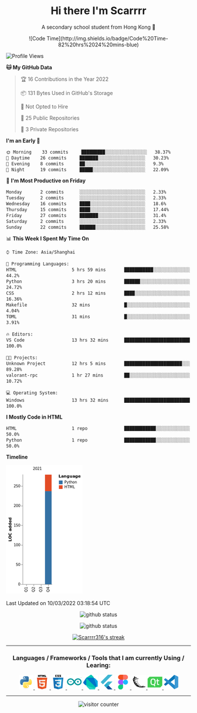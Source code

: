 <!-- **scarrrr316/scarrrr316** is a ✨ _special_ ✨ repository because its `README.md` (this file) appears on your GitHub profile. -->

<h1 align="center">Hi there I'm Scarrrr</h1>
<p align="center"> A secondary school student from Hong Kong 🤪</p>

<p align="center">
  <!--START_SECTION:waka-->
![Code Time](http://img.shields.io/badge/Code%20Time-82%20hrs%2024%20mins-blue)

![Profile Views](http://img.shields.io/badge/Profile%20Views-0-blue)

**🐱 My GitHub Data** 

> 🏆 16 Contributions in the Year 2022
 > 
> 📦 131 Bytes Used in GitHub's Storage 
 > 
> 🚫 Not Opted to Hire
 > 
> 📜 25 Public Repositories 
 > 
> 🔑 3 Private Repositories  
 > 
**I'm an Early 🐤** 

```text
🌞 Morning    33 commits     █████████░░░░░░░░░░░░░░░░   38.37% 
🌆 Daytime    26 commits     ███████░░░░░░░░░░░░░░░░░░   30.23% 
🌃 Evening    8 commits      ██░░░░░░░░░░░░░░░░░░░░░░░   9.3% 
🌙 Night      19 commits     █████░░░░░░░░░░░░░░░░░░░░   22.09%

```
📅 **I'm Most Productive on Friday** 

```text
Monday       2 commits      ░░░░░░░░░░░░░░░░░░░░░░░░░   2.33% 
Tuesday      2 commits      ░░░░░░░░░░░░░░░░░░░░░░░░░   2.33% 
Wednesday    16 commits     ████░░░░░░░░░░░░░░░░░░░░░   18.6% 
Thursday     15 commits     ████░░░░░░░░░░░░░░░░░░░░░   17.44% 
Friday       27 commits     ███████░░░░░░░░░░░░░░░░░░   31.4% 
Saturday     2 commits      ░░░░░░░░░░░░░░░░░░░░░░░░░   2.33% 
Sunday       22 commits     ██████░░░░░░░░░░░░░░░░░░░   25.58%

```


📊 **This Week I Spent My Time On** 

```text
⌚︎ Time Zone: Asia/Shanghai

💬 Programming Languages: 
HTML                     5 hrs 59 mins       ███████████░░░░░░░░░░░░░░   44.2% 
Python                   3 hrs 20 mins       ██████░░░░░░░░░░░░░░░░░░░   24.72% 
CSS                      2 hrs 12 mins       ████░░░░░░░░░░░░░░░░░░░░░   16.36% 
Makefile                 32 mins             █░░░░░░░░░░░░░░░░░░░░░░░░   4.04% 
TOML                     31 mins             █░░░░░░░░░░░░░░░░░░░░░░░░   3.91%

🔥 Editors: 
VS Code                  13 hrs 32 mins      █████████████████████████   100.0%

🐱‍💻 Projects: 
Unknown Project          12 hrs 5 mins       ██████████████████████░░░   89.28% 
valorant-rpc             1 hr 27 mins        ██░░░░░░░░░░░░░░░░░░░░░░░   10.72%

💻 Operating System: 
Windows                  13 hrs 32 mins      █████████████████████████   100.0%

```

**I Mostly Code in HTML** 

```text
HTML                     1 repo              ████████████░░░░░░░░░░░░░   50.0% 
Python                   1 repo              ████████████░░░░░░░░░░░░░   50.0%

```


**Timeline**

![Chart not found](https://raw.githubusercontent.com/scarrrr316/scarrrr316/main/charts/bar_graph.png) 


 Last Updated on 10/03/2022 03:18:54 UTC
<!--END_SECTION:waka-->
</p>

<p align="center">
  <img alt="github status" src="https://github-readme-stats.vercel.app/api?username=scarrrr316&show_icons=true&theme=react"/>
</p>

<p align="center">
  <img alt="github status" src="https://github-readme-stats.vercel.app/api/top-langs/?username=scarrrr316&show_icons=true&theme=react"/>
</p>

<p align="center">
  <a href="https://github.com/DenverCoder1/github-readme-streak-stats">
    <img title="🔥 Get streak stats for your profile at git.io/streak-stats" alt="Scarrrr316's streak" src="https://github-readme-streak-stats.herokuapp.com/?user=scarrrr316&theme=black-ice&hide_border=true&stroke=0000&background=060A0CD0"/>
  </a>
</p>
 
<hr>
<h3 align="center">Languages / Frameworks / Tools that I am currently Using / Learing:  </h3>

<p align="center">
  <a href="https://www.python.org" target="_blank"> 
  <img src="https://raw.githubusercontent.com/devicons/devicon/master/icons/python/python-original.svg" alt="python" width="40" height="40"/> 
  </a>

  <a href="https://www.w3.org/html/" target="_blank">
  <img src="https://raw.githubusercontent.com/devicons/devicon/master/icons/html5/html5-original-wordmark.svg" alt="html5" width="40" height="40"/> 
  </a>

  <a href="https://www.w3schools.com/css/" target="_blank"> 
  <img src="https://raw.githubusercontent.com/devicons/devicon/master/icons/css3/css3-original-wordmark.svg" alt="css3" width="40" height="40"/> 
  </a>

  <a href="https://www.arduino.cc/" target="_blank"> 
  <img src="https://raw.githubusercontent.com/devicons/devicon/master/icons/arduino/arduino-original.svg" alt="arduino" width="40" height="40"/> 
  </a>

  <a href="https://dart.dev/" target="_blank"> 
  <img src="https://github.com/devicons/devicon/raw/master/icons/dart/dart-original.svg" alt="dart" width="40" height="40"/> 
  </a>

  <a href="https://flutter.dev/" target="_blank"> 
  <img src="https://github.com/devicons/devicon/raw/master/icons/flutter/flutter-original.svg" alt="flutter" width="40" height="40"/> 
  </a>

  <a href="https://www.figma.com/" target="_blank"> 
  <img src="https://github.com/devicons/devicon/raw/master/icons/figma/figma-original.svg" alt="figma" width="40" height="40"/> 
  </a>

  <a href="https://flask.palletsprojects.com/" target="_blank"> 
  <img src="https://github.com/devicons/devicon/raw/master/icons/flask/flask-original.svg" alt="flask" width="40" height="40"/> 
  </a>

  <a href="https://www.qt.io/" target="_blank"> 
  <img src="https://github.com/devicons/devicon/raw/master/icons/qt/qt-original.svg" alt="qt" width="40" height="40"/> 
  </a>

  <a href="https://code.visualstudio.com/" target="_blank"> 
  <img src="https://github.com/devicons/devicon/raw/master/icons/vscode/vscode-original.svg" alt="vscode" width="40" height="40"/> 
  </a>
</p>

<hr>

<p align="center">
<!--   <img alt="visitor counter" src="https://visitor-badge.glitch.me/badge?page_id=scarrrr316"/> -->
  <img alt="visitor counter" src="https://api.visitorbadge.io/api/VisitorHit?user=scarrrr316&repo=scarrrr316&countColor=%FFFFFF"/>

</p>
